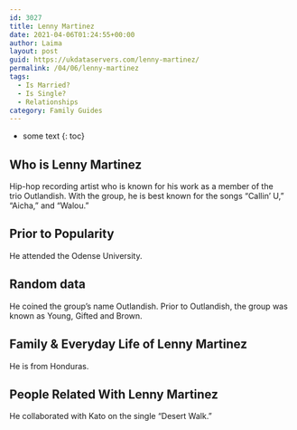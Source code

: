 ```yaml
---
id: 3027
title: Lenny Martinez
date: 2021-04-06T01:24:55+00:00
author: Laima
layout: post
guid: https://ukdataservers.com/lenny-martinez/
permalink: /04/06/lenny-martinez
tags:
  - Is Married?
  - Is Single?
  - Relationships
category: Family Guides
---
```


* some text
{: toc}


## Who is Lenny Martinez
                  
                  
                  
Hip-hop recording artist who is known for his work as a member of the trio Outlandish. With the group, he is best known for the songs &#8220;Callin&#8217; U,&#8221; &#8220;Aicha,&#8221; and &#8220;Walou.&#8221;
                  
              
            
              
            
                
                
                
## Prior to Popularity
                  
                  
                  
He attended the Odense University.
                  
              
            
              
            
                
                
                
## Random data
                  
                  
                  
He coined the group&#8217;s name Outlandish. Prior to Outlandish, the group was known as Young, Gifted and Brown.
                  
              
            
              
            
                
                
                
## Family & Everyday Life of Lenny Martinez
                  
                  
                  
He is from Honduras.
                  
              
            
              
            
                
                
                
## People Related With Lenny Martinez
                  
                  
                  
He collaborated with Kato on the single &#8220;Desert Walk.&#8221;
                  
              
            
              
            
                
              
            
              
              
            
            
              
            
          
          
          